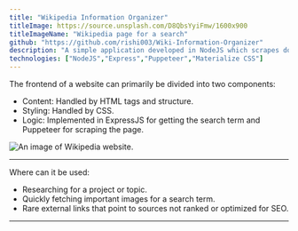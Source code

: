 ```yaml
---
title: "Wikipedia Information Organizer"
titleImage: https://source.unsplash.com/D8QbsYyiFmw/1600x900
titleImageName: "Wikipedia page for a search"
github: "https://github.com/rishi003/Wiki-Information-Organizer"
description: "A simple application developed in NodeJS which scrapes down a Wikipedia page and extracts out all the images and useful links to external sources."
technologies: ["NodeJS","Express","Puppeteer","Materialize CSS"]
---
```


The frontend of a website can primarily be divided into two components:

- Content: Handled by HTML tags and structure.
- Styling: Handled by CSS.
- Logic: Implemented in ExpressJS for getting the search term and Puppeteer for scraping the page.



![An image of Wikipedia website.](https://source.unsplash.com/D8QbsYyiFmw/1600x900)



---

Where can it be used:

- Researching for a project or topic.
- Quickly fetching important images for a search term.
- Rare external links that point to sources not ranked or optimized for SEO.

---


